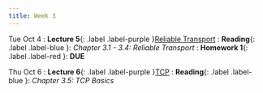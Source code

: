 ```yaml
---
title: Week 3
---
```


Tue Oct 4
: **Lecture 5**{: .label .label-purple }[Reliable Transport](#)
: **Reading**{: .label .label-blue }: _Chapter 3.1 - 3.4: Reliable Transport_
: **Homework 1**{: .label .label-red }: **DUE**

Thu Oct 6
: **Lecture 6**{: .label .label-purple }[TCP](#)
: **Reading**{: .label .label-blue }: _Chapter 3.5: TCP Basics_
